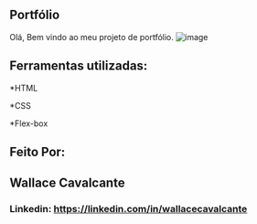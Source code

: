 ## Portfólio 
Olá, Bem vindo ao meu projeto de portfólio.
![image](https://github.com/user-attachments/assets/df9c49b4-cafd-4576-8dc9-38431936c16b)

## Ferramentas utilizadas:

*HTML

*CSS

*Flex-box

## Feito Por:
## Wallace Cavalcante

### Linkedin: https://linkedin.com/in/wallacecavalcante
